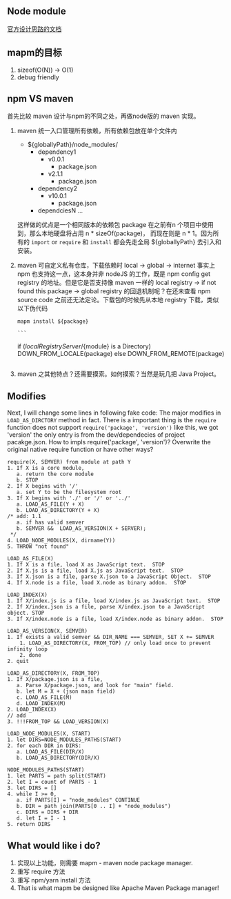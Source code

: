 
## Node module
[官方设计思路的文档](http://nodejs.cn/api/modules.html#modules_all_together)


## mapm的目标

1. sizeof(O(N)) -> O(1)
2. debug friendly


## npm VS maven
首先比较 maven 设计与npm的不同之处，再做node版的 maven 实现。

1. maven 统一入口管理所有依赖，所有依赖包放在单个文件内
	+ ${globallyPath}/node_modules/
		- dependency1
			- v0.0.1
				- package.json
			- v2.1.1
				- package.json
		- dependency2
			- v10.0.1
				- package.json
		- dependciesN
		...

	这样做的优点是一个相同版本的依赖包 package 在之前有n 个项目中使用到，那么本地硬盘将占用 n * sizeOf(package)，
	而现在则是 n * 1。因为所有的 `import` or `require` 和 `install` 都会先走全局 ${globallyPath} 去引入和安装。

2. maven 可自定义私有仓库，下载依赖时 local -> global -> internet
	事实上 npm 也支持这一点，这本身并非 nodeJS 的工作，既是 npm config get registry 的地址。但是它是否支持像 maven
	一样的 local registry -> if not found this package -> global registry 的回退机制呢？在还未查看 npm source code 之前还无法定论。下载包的时候先从本地 registry 下载，类似以下伪代码

	`mapm install ${package}`

       ```
	if (${localRegistryServer}/${module} is a Directory) DOWN_FROM_LOCALE(package)
	else DOWN_FROM_REMOTE(package)
	```

3. maven 之其他特点？还需要摸索。如何摸索？当然是玩几把 Java Project。


## Modifies

Next, I will change some lines in following fake code: The major modifies in `LOAD_AS_DIRCTORY` method in fact. There is a important thing is the `require` function does not support `require('package', 'version')` like this, we got 'version' the only entry is from the dev/dependecies of project pacakge.json. How to impls require('package', 'version')? Overwrite the original native require function or have other ways?

```
require(X, SEMVER) from module at path Y
1. If X is a core module,
   a. return the core module
   b. STOP
2. If X begins with '/'
   a. set Y to be the filesystem root
3. If X begins with './' or '/' or '../'
   a. LOAD_AS_FILE(Y + X)
   b. LOAD_AS_DIRECTORY(Y + X)
/* add: 1.1
   a. if has valid semver
   b. SEMVER &&  LOAD_AS_VERSION(X + SERVER);
 */
4. LOAD_NODE_MODULES(X, dirname(Y))
5. THROW "not found"

LOAD_AS_FILE(X)
1. If X is a file, load X as JavaScript text.  STOP
2. If X.js is a file, load X.js as JavaScript text.  STOP
3. If X.json is a file, parse X.json to a JavaScript Object.  STOP
4. If X.node is a file, load X.node as binary addon.  STOP

LOAD_INDEX(X)
1. If X/index.js is a file, load X/index.js as JavaScript text.  STOP
2. If X/index.json is a file, parse X/index.json to a JavaScript object. STOP
3. If X/index.node is a file, load X/index.node as binary addon.  STOP

LOAD_AS_VERSION(X, SEMVER)
1. If exists a valid semver && DIR_NAME === SEMVER, SET X += SEMVER
	1. LOAD_AS_DIRECTORY(X, FROM_TOP) // only load once to prevent infinity loop
	2. done
2. quit

LOAD_AS_DIRECTORY(X, FROM_TOP)
1. If X/package.json is a file,
   a. Parse X/package.json, and look for "main" field.
   b. let M = X + (json main field)
   c. LOAD_AS_FILE(M)
   d. LOAD_INDEX(M)
2. LOAD_INDEX(X)
// add
3. !!!FROM_TOP && LOAD_VERSION(X)

LOAD_NODE_MODULES(X, START)
1. let DIRS=NODE_MODULES_PATHS(START)
2. for each DIR in DIRS:
   a. LOAD_AS_FILE(DIR/X)
   b. LOAD_AS_DIRECTORY(DIR/X)

NODE_MODULES_PATHS(START)
1. let PARTS = path split(START)
2. let I = count of PARTS - 1
3. let DIRS = []
4. while I >= 0,
   a. if PARTS[I] = "node_modules" CONTINUE
   b. DIR = path join(PARTS[0 .. I] + "node_modules")
   c. DIRS = DIRS + DIR
   d. let I = I - 1
5. return DIRS
```


## What would like i do?

1. 实现以上功能，则需要 mapm - maven node package manager.
2. 重写 require 方法
3. 重写 npm/yarn install 方法
4. That is what mapm be designed like Apache Maven Package manager!
